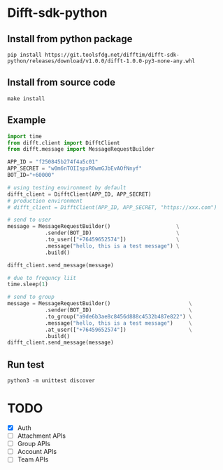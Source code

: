 # Difft-sdk-python
## Install from python package
```shell
pip install https://git.toolsfdg.net/difftim/difft-sdk-python/releases/download/v1.0.0/difft-1.0.0-py3-none-any.whl
```

## Install from source code
```shell
make install
```

## Example
```python
import time
from difft.client import DifftClient
from difft.message import MessageRequestBuilder

APP_ID = "f250845b274f4a5c01"
APP_SECRET = "w0m6nTOIIspxR0wmGJbEvAOfNnyf"
BOT_ID="+60000"

# using testing environment by default
difft_client = DifftClient(APP_ID, APP_SECRET)
# production environment
# difft_client = DifftClient(APP_ID, APP_SECRET, "https://xxx.com")

# send to user
message = MessageRequestBuilder()                     \
            .sender(BOT_ID)                           \
            .to_user(["+76459652574"])                \
            .message("hello, this is a test message") \
            .build()

difft_client.send_message(message)

# due to frequncy liit
time.sleep(1)

# send to group
message = MessageRequestBuilder()                         \
            .sender(BOT_ID)                               \
            .to_group("a9de6b3ae8c8456d888c4532b487e822") \
            .message("hello, this is a test message")     \
            .at_user(["+76459652574"])                    \
            .build()
difft_client.send_message(message)
```

## Run test
```shell
python3 -m unittest discover
```

# TODO
* [x] Auth
* [ ] Attachment APIs
* [ ] Group APIs
* [ ] Account APIs
* [ ] Team APIs
